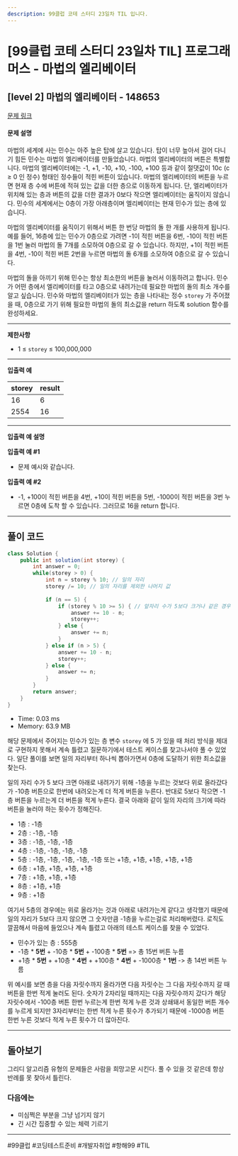 ```yaml
---
description: 99클럽 코테 스터디 23일차 TIL 입니다.
---
```


# \[99클럽 코테 스터디 23일차 TIL]  프로그래머스 - 마법의 엘리베이터

## \[level 2] 마법의 엘리베이터 - 148653

[문제 링크](https://school.programmers.co.kr/learn/courses/30/lessons/148653)

#### 문제 설명

마법의 세계에 사는 민수는 아주 높은 탑에 살고 있습니다. 탑이 너무 높아서 걸어 다니기 힘든 민수는 마법의 엘리베이터를 만들었습니다. 마법의 엘리베이터의 버튼은 특별합니다. 마법의 엘리베이터에는 -1, +1, -10, +10, -100, +100 등과 같이 절댓값이 10c (c ≥ 0 인 정수) 형태인 정수들이 적힌 버튼이 있습니다. 마법의 엘리베이터의 버튼을 누르면 현재 층 수에 버튼에 적혀 있는 값을 더한 층으로 이동하게 됩니다. 단, 엘리베이터가 위치해 있는 층과 버튼의 값을 더한 결과가 0보다 작으면 엘리베이터는 움직이지 않습니다. 민수의 세계에서는 0층이 가장 아래층이며 엘리베이터는 현재 민수가 있는 층에 있습니다.

마법의 엘리베이터를 움직이기 위해서 버튼 한 번당 마법의 돌 한 개를 사용하게 됩니다.예를 들어, 16층에 있는 민수가 0층으로 가려면 -1이 적힌 버튼을 6번, -10이 적힌 버튼을 1번 눌러 마법의 돌 7개를 소모하여 0층으로 갈 수 있습니다. 하지만, +1이 적힌 버튼을 4번, -10이 적힌 버튼 2번을 누르면 마법의 돌 6개를 소모하여 0층으로 갈 수 있습니다.

마법의 돌을 아끼기 위해 민수는 항상 최소한의 버튼을 눌러서 이동하려고 합니다. 민수가 어떤 층에서 엘리베이터를 타고 0층으로 내려가는데 필요한 마법의 돌의 최소 개수를 알고 싶습니다. 민수와 마법의 엘리베이터가 있는 층을 나타내는 정수 `storey` 가 주어졌을 때, 0층으로 가기 위해 필요한 마법의 돌의 최소값을 return 하도록 solution 함수를 완성하세요.

***

**제한사항**

* 1 ≤ `storey` ≤ 100,000,000

***

**입출력 예**

| storey | result |
| ------ | ------ |
| 16     | 6      |
| 2554   | 16     |

***

**입출력 예 설명**

**입출력 예 #1**

* 문제 예시와 같습니다.

**입출력 예 #2**

* \-1, +100이 적힌 버튼을 4번, +10이 적힌 버튼을 5번, -1000이 적힌 버튼을 3번 누르면 0층에 도착 할 수 있습니다. 그러므로 16을 return 합니다.

***

## 풀이 코드

```java
class Solution {
    public int solution(int storey) {
        int answer = 0;
        while(storey > 0) {
            int n = storey % 10; // 일의 자리
            storey /= 10; // 일의 자리를 제외한 나머지 값
            
            if (n == 5) {
                if (storey % 10 >= 5) { // 앞자리 수가 5보다 크거나 같은 경우
                    answer += 10 - n;
                    storey++;
                } else {
                    answer += n;
                }
            } else if (n > 5) {
                answer += 10 - n;
                storey++;
            } else {
                answer += n;
            }
        }
        return answer;
    }
}
```

* Time: 0.03 ms
* Memory: 63.9 MB

해당 문제에서 주어지는 민수가 있는 층 변수 `storey` 에 5 가 있을 때 처리 방식을 제대로 구현하지 못해서 계속 틀렸고 질문하기에서 테스트 케이스를 찾고나서야 풀 수 있었다. 일단 풀이를 보면 일의 자리부터 하나씩 뽑아가면서 0층에 도달하기 위한 최소값을 찾는다.

일의 자리 수가 5 보다 크면 아래로 내려가기 위해 -1층을 누르는 것보다 위로 올라갔다가 -10층 버튼으로 한번에 내려오는게 더 적게 버튼을 누른다. 반대로 5보다 작으면 -1층 버튼을 누르는게 더 버튼을 적게 누른다. 결국 아래와 같이 일의 자리의 크기에 따라 버튼을 눌러야 하는 횟수가 정해진다.

* 1층 : -1층
* 2층 : -1층, -1층
* 3층 : -1층, -1층, -1층
* 4층 : -1층, -1층, -1층, -1층
* 5층 : -1층, -1층, -1층, -1층, -1층 또는 +1층, +1층, +1층, +1층, +1층
* 6층 : +1층, +1층, +1층, +1층
* 7층 : +1층, +1층, +1층
* 8층 : +1층, +1층
* 9층 : +1층

여기서 5층의 경우에는 위로 올라가는 것과 아래로 내려가는게 같다고 생각했기 때문에 일의 자리가 5보다 크지 않으면 그 숫자만큼 -1층을 누르는걸로 처리해버렸다. 로직도 깔끔해서 마음에 들었으나 계속 틀렸고 아래의 테스트 케이스를 찾을 수 있었다.

* 민수가 있는 층 : 555층
* \-1층 \* **5번** + -10층 \* **5번** + -100층 \* **5번** => 총 15번 버튼 누름
* \+1층 \* **5번** + +10층 \* **4번** + +100층 \* **4번** + -1000층 \* **1번** -> 총 14번 버튼 누름

위 예시를 보면 층을 다음 자릿수까지 올라가면 다음 자릿수는 그 다음 자릿수까지 갈 때 버튼을 한번 적게 눌러도 된다. 숫자가 2자리일 때까지는 다음 자릿수까지 갔다가 해당 자릿수에서 -100층 버튼 한번 누르는게 한번 적게 누른 것과 상쇄돼서 동일한 버튼 개수를 누르게 되지만 3자리부터는 한번 적게 누른 횟수가 추가되기 때문에 -1000층 버튼 한번 누른 것보다 적게 누른 횟수가 더 많아진다.

***

## 돌아보기

그리디 알고리즘 유형의 문제들은 사람을 희망고문 시킨다. 풀 수 있을 것 같은데 항상 반례를 못 찾아서 틀린다.

### 다음에는

* 미심쩍은 부분을 그냥 넘기지 않기
* 긴 시간 집중할 수 있는 체력 기르기

***

\#99클럽 #코딩테스트준비 #개발자취업 #항해99 #TIL
